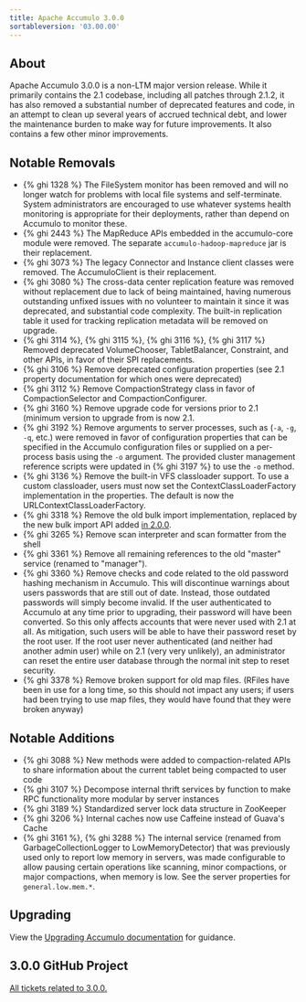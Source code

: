 ```yaml
---
title: Apache Accumulo 3.0.0
sortableversion: '03.00.00'
---
```

## About

Apache Accumulo 3.0.0 is a non-LTM major version release. While it
primarily contains the 2.1 codebase, including all patches through
2.1.2, it has also removed a substantial number of deprecated features
and code, in an attempt to clean up several years of accrued technical
debt, and lower the maintenance burden to make way for future
improvements. It also contains a few other minor improvements.

## Notable Removals

* {% ghi 1328 %} The FileSystem monitor has been removed and will no
  longer watch for problems with local file systems and self-terminate.
  System administrators are encouraged to use whatever systems health
  monitoring is appropriate for their deployments, rather than depend on
  Accumulo to monitor these.
* {% ghi 2443 %} The MapReduce APIs embedded in the accumulo-core module
  were removed. The separate `accumulo-hadoop-mapreduce` jar is their
  replacement.
* {% ghi 3073 %} The legacy Connector and Instance client classes were removed.
  The AccumuloClient is their replacement.
* {% ghi 3080 %} The cross-data center replication feature was removed without
  replacement due to lack of being maintained, having numerous outstanding
  unfixed issues with no volunteer to maintain it since it was deprecated, and
  substantial code complexity. The built-in replication table it used for
  tracking replication metadata will be removed on upgrade.
* {% ghi 3114 %}, {% ghi 3115 %}, {% ghi 3116 %}, {% ghi 3117 %} Removed
  deprecated VolumeChooser, TabletBalancer, Constraint, and other APIs, in
  favor of their SPI replacements.
* {% ghi 3106 %} Remove deprecated configuration properties (see 2.1 property
  documentation for which ones were deprecated)
* {% ghi 3112 %} Remove CompactionStrategy class in favor of CompactionSelector
  and CompactionConfigurer.
* {% ghi 3160 %} Remove upgrade code for versions prior to 2.1 (minimum version
  to upgrade from is now 2.1.
* {% ghi 3192 %} Remove arguments to server processes, such as (`-a`, `-g`,
  `-q`, etc.) were removed in favor of configuration properties that can be
  specified in the Accumulo configuration files or supplied on a per-process
  basis using the `-o` argument. The provided cluster management reference
  scripts were updated in {% ghi 3197 %} to use the `-o` method.
* {% ghi 3136 %} Remove the built-in VFS classloader support. To use a custom
  classloader, users must now set the ContextClassLoaderFactory implementation
  in the properties. The default is now the URLContextClassLoaderFactory.
* {% ghi 3318 %} Remove the old bulk import implementation, replaced by the new
  bulk import API added [in 2.0.0][bulk import release notes].
* {% ghi 3265 %} Remove scan interpreter and scan formatter from the shell
* {% ghi 3361 %} Remove all remaining references to the old "master" service
  (renamed to "manager").
* {% ghi 3360 %} Remove checks and code related to the old password hashing
  mechanism in Accumulo. This will discontinue warnings about users passwords
  that are still out of date. Instead, those outdated passwords will simply
  become invalid. If the user authenticated to Accumulo at any time prior to
  upgrading, their password will have been converted. So this only affects
  accounts that were never used with 2.1 at all. As mitigation, such users will
  be able to have their password reset by the root user. If the root user never
  authenticated (and neither had another admin user) while on 2.1 (very very
  unlikely), an administrator can reset the entire user database through the
  normal init step to reset security.
* {% ghi 3378 %} Remove broken support for old map files. (RFiles have been in
  use for a long time, so this should not impact any users; if users had been
  trying to use map files, they would have found that they were broken anyway)

## Notable Additions

* {% ghi 3088 %} New methods were added to compaction-related APIs to share
  information about the current tablet being compacted to user code
* {% ghi 3107 %} Decompose internal thrift services by function to make RPC
  functionality more modular by server instances
* {% ghi 3189 %} Standardized server lock data structure in ZooKeeper
* {% ghi 3206 %} Internal caches now use Caffeine instead of Guava's Cache
* {% ghi 3161 %}, {% ghi 3288 %} The internal service (renamed from
  GarbageCollectionLogger to LowMemoryDetector) that was previously used only
  to report low memory in servers, was made configurable to allow pausing
  certain operations like scanning, minor compactions, or major compactions,
  when memory is low. See the server properties for `general.low.mem.*`.

## Upgrading

View the [Upgrading Accumulo documentation][upgrade] for guidance.

## 3.0.0 GitHub Project

[All tickets related to 3.0.0.][project]


[upgrade]: /docs/2.x/administration/upgrading
[bulk import release notes]: https://accumulo.apache.org/release/accumulo-2.0.0/#new-bulk-import-api
[project]: https://github.com/apache/accumulo/projects/11
